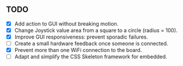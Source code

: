 ## TODO

- [x] Add action to GUI without breaking motion.
- [x] Change Joystick value area from a square to a circle (radius = 100).
- [x] Improve GUI responsiveness: prevent sporadic failures.
- [ ] Create a small hardware feedback once someone is connected.
- [x] Prevent more than one WiFi connection to the board.
- [ ] Adapt and simplify the CSS Skeleton framework for embedded.
